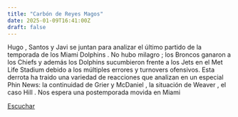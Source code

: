 ```yaml
---
title: "Carbón de Reyes Magos"
date: 2025-01-09T16:41:00Z
draft: false
---
```


Hugo , Santos y Javi se juntan para analizar el último partido de la temporada de los Miami Dolphins . No hubo milagro ; los Broncos ganaron a los Chiefs y además los Dolphins sucumbieron frente a los Jets en el Met Life Stadium debido a los múltiples errores y turnovers ofensivos.  Esta derrota ha traido una variedad de reacciones que analizan en un especial Phin News: la continuidad de Grier y McDaniel , la situación de Weaver , el caso Hill . Nos espera una postemporada movida en Miami

[Escuchar](https://www.ivoox.com/carbon-reyes-magos-audios-mp3_rf_137612153_1.html)
